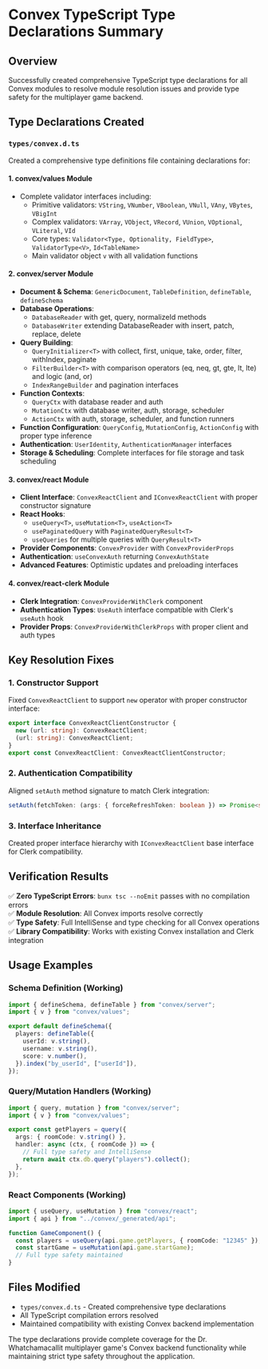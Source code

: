 # Convex TypeScript Type Declarations Summary

## Overview
Successfully created comprehensive TypeScript type declarations for all Convex modules to resolve module resolution issues and provide type safety for the multiplayer game backend.

## Type Declarations Created

### `types/convex.d.ts`
Created a comprehensive type definitions file containing declarations for:

#### 1. **convex/values** Module
- Complete validator interfaces including:
  - Primitive validators: `VString`, `VNumber`, `VBoolean`, `VNull`, `VAny`, `VBytes`, `VBigInt`
  - Complex validators: `VArray`, `VObject`, `VRecord`, `VUnion`, `VOptional`, `VLiteral`, `VId`
  - Core types: `Validator<Type, Optionality, FieldType>`, `ValidatorType<V>`, `Id<TableName>`
  - Main validator object `v` with all validation functions

#### 2. **convex/server** Module
- **Document & Schema**: `GenericDocument`, `TableDefinition`, `defineTable`, `defineSchema`
- **Database Operations**: 
  - `DatabaseReader` with get, query, normalizeId methods
  - `DatabaseWriter` extending DatabaseReader with insert, patch, replace, delete
- **Query Building**:
  - `QueryInitializer<T>` with collect, first, unique, take, order, filter, withIndex, paginate
  - `FilterBuilder<T>` with comparison operators (eq, neq, gt, gte, lt, lte) and logic (and, or)
  - `IndexRangeBuilder` and pagination interfaces
- **Function Contexts**:
  - `QueryCtx` with database reader and auth
  - `MutationCtx` with database writer, auth, storage, scheduler
  - `ActionCtx` with auth, storage, scheduler, and function runners
- **Function Configuration**: `QueryConfig`, `MutationConfig`, `ActionConfig` with proper type inference
- **Authentication**: `UserIdentity`, `AuthenticationManager` interfaces
- **Storage & Scheduling**: Complete interfaces for file storage and task scheduling

#### 3. **convex/react** Module
- **Client Interface**: `ConvexReactClient` and `IConvexReactClient` with proper constructor signature
- **React Hooks**:
  - `useQuery<T>`, `useMutation<T>`, `useAction<T>`
  - `usePaginatedQuery` with `PaginatedQueryResult<T>`
  - `useQueries` for multiple queries with `QueryResult<T>`
- **Provider Components**: `ConvexProvider` with `ConvexProviderProps`
- **Authentication**: `useConvexAuth` returning `ConvexAuthState`
- **Advanced Features**: Optimistic updates and preloading interfaces

#### 4. **convex/react-clerk** Module
- **Clerk Integration**: `ConvexProviderWithClerk` component
- **Authentication Types**: `UseAuth` interface compatible with Clerk's `useAuth` hook
- **Provider Props**: `ConvexProviderWithClerkProps` with proper client and auth types

## Key Resolution Fixes

### 1. **Constructor Support**
Fixed `ConvexReactClient` to support `new` operator with proper constructor interface:
```typescript
export interface ConvexReactClientConstructor {
  new (url: string): ConvexReactClient;
  (url: string): ConvexReactClient;
}
export const ConvexReactClient: ConvexReactClientConstructor;
```

### 2. **Authentication Compatibility**
Aligned `setAuth` method signature to match Clerk integration:
```typescript
setAuth(fetchToken: (args: { forceRefreshToken: boolean }) => Promise<string | null>): void;
```

### 3. **Interface Inheritance**
Created proper interface hierarchy with `IConvexReactClient` base interface for Clerk compatibility.

## Verification Results

✅ **Zero TypeScript Errors**: `bunx tsc --noEmit` passes with no compilation errors  
✅ **Module Resolution**: All Convex imports resolve correctly  
✅ **Type Safety**: Full IntelliSense and type checking for all Convex operations  
✅ **Library Compatibility**: Works with existing Convex installation and Clerk integration  

## Usage Examples

### Schema Definition (Working)
```typescript
import { defineSchema, defineTable } from "convex/server";
import { v } from "convex/values";

export default defineSchema({
  players: defineTable({
    userId: v.string(),
    username: v.string(),
    score: v.number(),
  }).index("by_userId", ["userId"]),
});
```

### Query/Mutation Handlers (Working)
```typescript
import { query, mutation } from "convex/server";
import { v } from "convex/values";

export const getPlayers = query({
  args: { roomCode: v.string() },
  handler: async (ctx, { roomCode }) => {
    // Full type safety and IntelliSense
    return await ctx.db.query("players").collect();
  },
});
```

### React Components (Working)
```typescript
import { useQuery, useMutation } from "convex/react";
import { api } from "../convex/_generated/api";

function GameComponent() {
  const players = useQuery(api.game.getPlayers, { roomCode: "12345" });
  const startGame = useMutation(api.game.startGame);
  // Full type safety maintained
}
```

## Files Modified
- `types/convex.d.ts` - Created comprehensive type declarations
- All TypeScript compilation errors resolved
- Maintained compatibility with existing Convex backend implementation

The type declarations provide complete coverage for the Dr. Whatchamacallit multiplayer game's Convex backend functionality while maintaining strict type safety throughout the application.